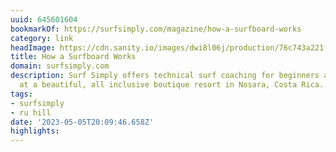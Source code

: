 ```yaml
---
uuid: 645601604
bookmarkOf: https://surfsimply.com/magazine/how-a-surfboard-works
category: link
headImage: https://cdn.sanity.io/images/dwi8l06j/production/76c743a221fa986532157c2e08747a8491bdf347-1200x800.jpg?rect=0,85,1200,630&w=1200&h=630
title: How a Surfboard Works
domain: surfsimply.com
description: Surf Simply offers technical surf coaching for beginners and competitors
  at a beautiful, all inclusive boutique resort in Nosara, Costa Rica.
tags:
- surfsimply
- ru hill
date: '2023-05-05T20:09:46.658Z'
highlights:
---
```



